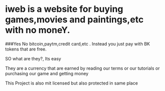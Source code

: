 # iweb is a website for buying games,movies and paintings,etc with no moneY.

###Yes No bitcoin,paytm,credit card,etc . Instead you just pay with BK tokens that are free.

SO what are they?, Its easy

They are a currency that are earned by reading our terms or our tutorials or purchasing our game and getting money

This Project is also mit licensed but also protected in same place

